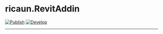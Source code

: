 # ricaun.RevitAddin

[![Publish](../../actions/workflows/Publish.yml/badge.svg)](../../actions)
[![Develop](../../actions/workflows/Develop.yml/badge.svg)](../../actions)

---


